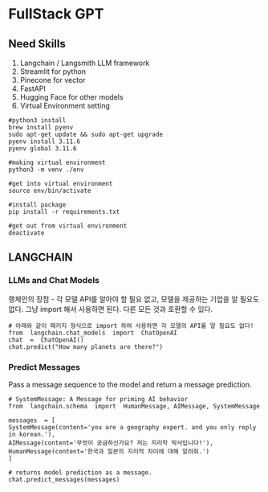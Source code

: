 # FullStack GPT

## Need Skills

1. Langchain / Langsmith LLM framework
2. Streamlit for python
3. Pinecone for vector
4. FastAPI
5. Hugging Face for other models
6. Virtual Environment setting

```
#python3 install
brew install pyenv
sudo apt-get update && sudo apt-get upgrade
pyenv install 3.11.6
pyenv global 3.11.6

#making virtual environment
python3 -m venv ./env

#get into virtual environment
source env/bin/activate

#install package
pip install -r requirements.txt

#get out from virtual environment
deactivate
```

## LANGCHAIN

### LLMs and Chat Models

랭체인의 장점 - 각 모델 API를 알아야 할 필요 없고, 모델을 제공하는 기업을 알 필요도 없다. 그냥 import 해서 사용하면 된다. 다른 모든 것과 호환할 수 있다.

```
# 아래와 같이 패키지 형식으로 import 하여 사용하면 각 모델의 API를 알 필요도 없다!
from  langchain.chat_models  import  ChatOpenAI
chat  =  ChatOpenAI()
chat.predict("How many planets are there?")
```

### Predict Messages

Pass a message sequence to the model and return a message prediction.

```
# SystemMessage: A Message for priming AI behavior
from  langchain.schema  import  HumanMessage, AIMessage, SystemMessage

messages  = [
SystemMessage(content='you are a geography expert. and you only reply in korean.'),
AIMessage(content='무엇이 궁금하신가요? 저는 지리학 박사입니다!'),
HumanMessage(content='한국과 일본의 지리적 차이에 대해 알려줘.')
]

# returns model prediction as a message.
chat.predict_messages(messages)
```
